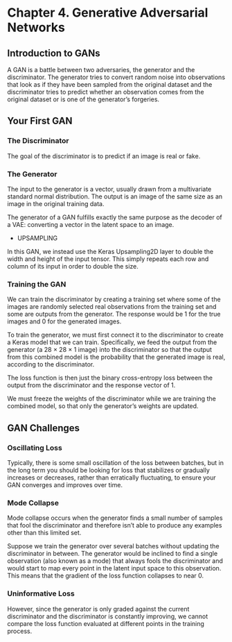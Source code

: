 # Chapter 4. Generative Adversarial Networks

## Introduction to GANs

A GAN is a battle between two adversaries, the generator and the discriminator. The generator tries to convert random noise into observations that look as if they have been sampled from the original dataset and the discriminator tries to predict whether an observation comes from the original dataset or is one of the generator’s forgeries.

## Your First GAN

### The Discriminator

The goal of the discriminator is to predict if an image is real or fake.

### The Generator

The input to the generator is a vector, usually drawn from a multivariate standard normal distribution. The output is an image of the same size as an image in the original training data.

The generator of a GAN fulfills exactly the same purpose as the decoder of a VAE: converting a vector in the latent space to an image.

- UPSAMPLING

In this GAN, we instead use the Keras Upsampling2D layer to double the width and height of the input tensor. This simply repeats each row and column of its input in order to double the size.

### Training the GAN

We can train the discriminator by creating a training set where some of the images are randomly selected real observations from the training set and some are outputs from the generator. The response would be 1 for the true images and 0 for the generated images. 

To train the generator, we must first connect it to the discriminator to create a Keras model that we can train. Specifically, we feed the output from the generator (a 28 × 28 × 1 image) into the discriminator so that the output from this combined model is the probability that the generated image is real, according to the discriminator.

The loss function is then just the binary cross-entropy loss between the output from the discriminator and the response vector of 1.

We must freeze the weights of the discriminator while we are training the combined model, so that only the generator’s weights are updated.

## GAN Challenges

### Oscillating Loss

Typically, there is some small oscillation of the loss between batches, but in the long term you should be looking for loss that stabilizes or gradually increases or decreases, rather than erratically fluctuating, to ensure your GAN converges and improves over time.

### Mode Collapse

Mode collapse occurs when the generator finds a small number of samples that fool the discriminator and therefore isn’t able to produce any examples other than this limited set. 

Suppose we train the generator over several batches without updating the discriminator in between. The generator would be inclined to find a single observation (also known as a mode) that always fools the discriminator and would start to map every point in the latent input space to this observation. This means that the gradient of the loss function collapses to near 0.

### Uninformative Loss

However, since the generator is only graded against the current discriminator and the discriminator is constantly improving, we cannot compare the loss function evaluated at different points in the training process.
